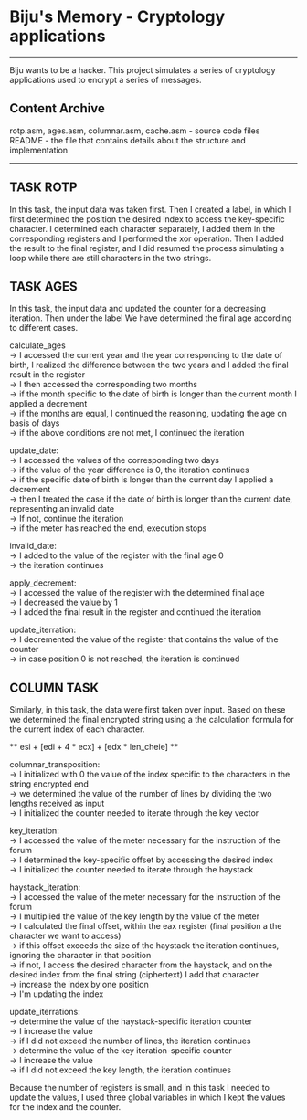 # Biju's Memory - Cryptology applications
-------------------------------------------------------------------------------

Biju wants to be a hacker. This project simulates a series of cryptology applications used to encrypt a series of messages.

## Content Archive

rotp.asm, ages.asm, columnar.asm, cache.asm - source code files <br>
README - the file that contains details about the structure and implementation  <br>

-------------------------------------------------------------------------------

## TASK ROTP <br>
In this task, the input data was taken first.
Then I created a label, in which I first determined the position
the desired index to access the key-specific character. I determined
each character separately, I added them in the corresponding registers and I
performed the xor operation. Then I added the result to the final register, and I did
resumed the process simulating a loop while there are still characters in the two
strings.


## TASK AGES <br>
In this task, the input data and
updated the counter for a decreasing iteration. Then under the label
We have determined the final age according to different cases.

calculate_ages  <br>
-> I accessed the current year and the year corresponding to the date of birth, I realized
the difference between the two years and I added the final result in the register  <br>
-> I then accessed the corresponding two months  <br>
-> if the month specific to the date of birth is longer than the current month
I applied a decrement  <br>
-> if the months are equal, I continued the reasoning, updating the age on
basis of days  <br>
-> if the above conditions are not met, I continued the iteration  <br>

update_date: <br>
-> I accessed the values ​​of the corresponding two days  <br>
-> if the value of the year difference is 0, the iteration continues  <br>
-> if the specific date of birth is longer than the current day
I applied a decrement  <br>
-> then I treated the case if the date of birth is longer than the current date,
representing an invalid date  <br>
-> If not, continue the iteration  <br>
-> if the meter has reached the end, execution stops  <br>

invalid_date:  <br>
-> I added to the value of the register with the final age 0  <br>
-> the iteration continues  <br>

apply_decrement:  <br>
-> I accessed the value of the register with the determined final age  <br>
-> I decreased the value by 1  <br>
-> I added the final result in the register and continued the iteration  <br>

update_iterration:  <br>
-> I decremented the value of the register that contains the value of the counter  <br>
-> in case position 0 is not reached, the iteration is continued  <br>

## COLUMN TASK

Similarly, in this task, the data were first taken over
input. Based on these we determined the final encrypted string using a
the calculation formula for the current index of each character.  <br>

** esi + [edi + 4 * ecx] + [edx * len_cheie] **  <br>

columnar_transposition:  <br>
-> I initialized with 0 the value of the index specific to the characters in the string
encrypted end  <br>
-> we determined the value of the number of lines by dividing the two lengths
received as input  <br>
-> I initialized the counter needed to iterate through the key vector  <br>

key_iteration:  <br>
-> I accessed the value of the meter necessary for the instruction of the forum  <br>
-> I determined the key-specific offset by accessing the desired index  <br>
-> I initialized the counter needed to iterate through the haystack <br>

haystack_iteration:  <br>
-> I accessed the value of the meter necessary for the instruction of the forum  <br>
-> I multiplied the value of the key length by the value of the meter  <br>
-> I calculated the final offset, within the eax register (final position a
the character we want to access)  <br>
-> if this offset exceeds the size of the haystack the iteration continues,
ignoring the character in that position  <br>
-> if not, I access the desired character from the haystack, and on the desired index
from the final string (ciphertext) I add that character  <br>
-> increase the index by one position  <br>
-> I'm updating the index  <br>

update_iterrations:  <br>
-> determine the value of the haystack-specific iteration counter  <br>
-> I increase the value  <br>
-> if I did not exceed the number of lines, the iteration continues  <br>
-> determine the value of the key iteration-specific counter  <br>
-> I increase the value  <br>
-> if I did not exceed the key length, the iteration continues  <br>

Because the number of registers is small, and in this task I needed
to update the values, I used three global variables in which
I kept the values ​​for the index and the counter.
